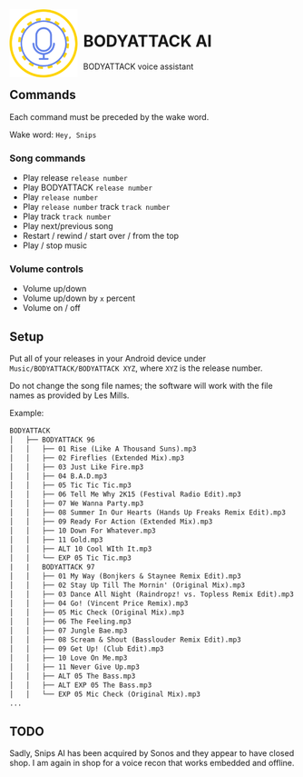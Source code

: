 <img width="120" height="120" align="left" style="float: left; margin: 0 10px 0 0;" alt="BODYATTACK AI logo"  src="BODYATTACK/app/src/main/res/drawable/baai_logo.png">

# BODYATTACK AI

BODYATTACK voice assistant

## Commands

Each command must be preceded by the wake word.

Wake word: `Hey, Snips`

### Song commands

- Play release `release number`
- Play BODYATTACK `release number`
- Play `release number`
- Play `release number` track `track number`
- Play track `track number`
- Play next/previous song
- Restart / rewind / start over / from the top
- Play / stop music

### Volume controls

- Volume up/down
- Volume up/down by `x` percent
- Volume on / off

## Setup

Put all of your releases in your Android device under
`Music/BODYATTACK/BODYATTACK XYZ`, where `XYZ` is the release number.

Do not change the song file names; the software will work with the file names
as provided by Les Mills.

Example:

```
BODYATTACK
│   ├── BODYATTACK 96
│   │   ├── 01 Rise (Like A Thousand Suns).mp3
│   │   ├── 02 Fireflies (Extended Mix).mp3
│   │   ├── 03 Just Like Fire.mp3
│   │   ├── 04 B.A.D.mp3
│   │   ├── 05 Tic Tic Tic.mp3
│   │   ├── 06 Tell Me Why 2K15 (Festival Radio Edit).mp3
│   │   ├── 07 We Wanna Party.mp3
│   │   ├── 08 Summer In Our Hearts (Hands Up Freaks Remix Edit).mp3
│   │   ├── 09 Ready For Action (Extended Mix).mp3
│   │   ├── 10 Down For Whatever.mp3
│   │   ├── 11 Gold.mp3
│   │   ├── ALT 10 Cool WIth It.mp3
│   │   └── EXP 05 Tic Tic.mp3
|   |   BODYATTACK 97
│   │   ├── 01 My Way (Bonjkers & Staynee Remix Edit).mp3
│   │   ├── 02 Stay Up Till The Mornin' (Original Mix).mp3
│   │   ├── 03 Dance All Night (Raindropz! vs. Topless Remix Edit).mp3
│   │   ├── 04 Go! (Vincent Price Remix).mp3
│   │   ├── 05 Mic Check (Original Mix).mp3
│   │   ├── 06 The Feeling.mp3
│   │   ├── 07 Jungle Bae.mp3
│   │   ├── 08 Scream & Shout (Basslouder Remix Edit).mp3
│   │   ├── 09 Get Up! (Club Edit).mp3
│   │   ├── 10 Love On Me.mp3
│   │   ├── 11 Never Give Up.mp3
│   │   ├── ALT 05 The Bass.mp3
│   │   ├── ALT EXP 05 The Bass.mp3
│   │   └── EXP 05 Mic Check (Original Mix).mp3
...
```

## TODO

Sadly, Snips AI has been acquired by Sonos and they appear to have closed shop. I am again in shop for a voice recon that works embedded and offline.
